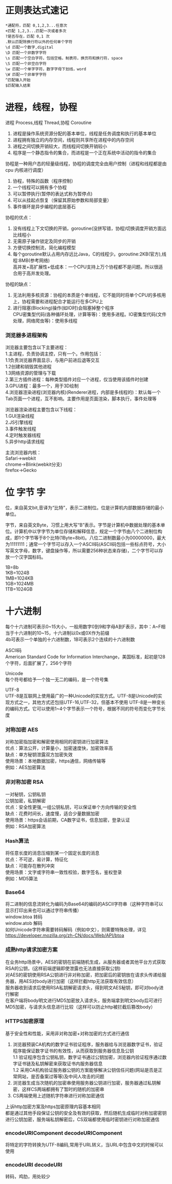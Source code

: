 # 正则表达式速记

```
*通配符，匹配 0,1,2,3...任意次 
+匹配 1,2,3...匹配一次或者多次
?是否存在，匹配 0,1 次
.默认匹配除换行符以外的任何单个字符
\d 匹配一个数字,digital
\D 匹配一个非数字字符
\s 匹配一个空白字符，包括空格，制表符，换页符和换行符，space
\S 匹配一个非空白字符
\w 匹配一个单字字符，数字字母下划线，word
\W 匹配一个非单字字符
^匹配输入开始
$匹配输入结束
```

# 进程，线程，协程

进程 Process,线程 Thread,协程 Coroutine  

1. 进程是操作系统资源分配的基本单位，线程是任务调度和执行的基本单位  
2. 进程拥有独立的内存空间，线程则共享所在进程中的内存空间  
3. 进程之间切换开销较大，而线程间切换开销较小  
4. 程序是一个静态指令的集合，而进程是一个正在系统中活动的指令的集合  

协程是一种用户态的轻量级线程，协程的调度完全由用户控制（进程和线程都是由 cpu 内核进行调度）  

1. 协程，特殊的函数（程序控制）   
2. 一个线程可以拥有多个协程  
3. 可以暂停执行(暂停的表达式称为暂停点)  
4. 可以从挂起点恢复（保留其原始参数和局部变量）  
5. 事件循环是异步编程的底层基石  

协程的优点：  
1. 没有线程上下文切换的开销，goroutine(没拼写错，协程)切换调度开销方面远比线程小  
2. 无需原子操作锁定及同步的开销  
3. 方便切换控制流，简化编程模型  
4. 每个goroutine默认占用内存远比Java，C的线程少。goroutine:2KB(官方),线程:8MB(参考网络)  
高并发+高扩展性+低成本：一个CPU支持上万个协程都不是问题。所以很适合用于高并发处理。  

协程的缺点：
1. 无法利用多核资源：协程的本质是个单线程，它不能同时将单个CPU的多核用上，协程需要和进程配合才能运行在多CPU上  
2. 进行阻塞(Blocking)操作(如IO时)会阻塞掉整个程序  
CPU密集型代码(各种循环处理，计算等等)：使用多进程。IO密集型代码(文件处理，网络爬虫等)：使用多线程  

### 浏览器多进程架构
浏览器主要包含以下主要进程：  
1.主进程，负责协调主控，只有一个。作用包括：   
    1.1负责浏览器界面显示，与用户前进后退等交互   
    1.2创建和销毁其他进程   
    1.3网络资源的管理与下载   
2.第三方插件进程：每种类型插件对应一个进程，仅当使用该插件时创建    
3.GPU进程：最多一个，用于3D绘制    
4.浏览器渲染进程(浏览器内核)(Renderer进程，内部是多线程的)：默认每一个Tab页面一个进程，互不影响。主要作用是页面渲染，脚本执行，事件处理等    


浏览器渲染进程主要包含以下线程：    
1.GUI渲染线程    
2.JS引擎线程    
3.事件触发线程    
4.定时触发器线程    
5.异步http请求线程   

主流浏览器内核：   
Safari->webkit     
chrome->Blink(webkit分支)    
firefox->Gecko    




# 位 字节 字

位，来自英文bit,音译为“比特”，表示二进制位。位是计算机内部数据存储的最小单位。  

字节，来自英文Byte，习惯上用大写“B”表示。字节是计算机中数据处理的基本单位。计算机中以字字节为单位存储和解释信息，规定一个字节由八个二进制位构成，即1个字节等于8个比特(1Byte=8bit)。八位二进制数最小为00000000，最大为11111111；通常一个字节可以存入一个ASCII码(ASCII码包括一些标点符号，大小写英文字母，数字，键盘操作等，所以需要256种状态来存储)，二个字节可以存放一个汉字国标码。  

1B=8b  
1KB=1024B  
1MB=1024KB  
1GB=1024MB  
1TB=1024GB  

# 十六进制  
每个十六进制可表示0~15大小，一般用数字0到9和字母A到F表示，其中：A~F相当于十六进制的10~15，十六进制以0x或0X作为前缀   
4b可表示一个单独的十六进制数，1B可表示2个连续的十六进制数    



ASCII码  
American Standard Code for Information Interchange，美国标准，起初是128个字符，后面扩展了，256个字符

Unicode  
每个符号都给予一个独一无二的编码，是一个符号集

UTF-8  
UTF-8是互联网上使用最广的一种Unicode的实现方式。UTF-8是Unicode的实现方式之一，其他方式还包括UTF-16,UTF-32，但基本不使用
UTF-8是一种变长的编码方式。它可以使用1~4个字节表示一个符号，根据不同的符号而变化字节长度  

### 对称加密 AES
对称加密指加密和解密使用相同的密钥进行加密算法    
优点：算法公开，计算量小，加密速度快，加密效率高      
缺点：单方秘钥泄露双方加密失效         
使用场景：本地数据加密，https通信，网络传输等    
例如：AES加密算法     

### 非对称加密 RSA
一对秘钥，公钥私钥    
公钥加密，私钥解密       
优点：安全性更强,一组公钥私钥，可以保证单个方向传输的安全性            
缺点：花费时间长，速度慢，适合少量数据加密      
使用场景：https会话前期，CA数字证书，信息加密，登录认证      
例如：RSA加密算法    

### Hash算法
将任意长度的消息压缩到某一个固定长度的消息       
优点：不可逆，易计算，特征化     
缺点：可能存在散列冲突     
使用场景：文字或字符串一致性校验，数字签名，鉴权登录           
例如：MD5算法     

### Base64
将二进制的信息流转化为编码为Base64的编码的ASCII字符串（这种字符串可以显示打印出来也可以通过字符串传播）   
window.btoa 转码   
window.atob 解码   
如何Unicode字符串需要转码解码（例如中文），则需要特殊处理，详见 https://developer.mozilla.org/zh-CN/docs/Web/API/btoa  


### 成熟http请求加密方案        
在业务http场景中，AES的密钥在前端随机生成，从服务器或者其他平台方式获取RSA的公钥，(这样前端逻辑即使泄露也无法直接获取公钥)         
对AES的密钥使用RSA公钥进行非对称加密，把加密后的密钥放在请求头传递给服务器，用AES对body进行加密（这样拦截http无法获取有效信息）          
服务器收到请求后使用RSA私钥解密请求头，得到明文AES秘钥，即可对body进行解密         
在客户端将body明文进行MD5加密放入请求头，服务端拿到明文body后可进行MD5加密，与请求头信息进行比较（这样可以防止http被拦截后篡改body）      


### HTTPS加密原理
基于安全性和性能，采用非对称加密+对称加密的方式进行通信     
1. 浏览器预装CA机构的数字证书验证程序，服务器给与浏览器数字证书，验证程序能保证数字证书的有效性，从而获取到服务器信息及公钥   
    1.1 验证程序包含公钥私钥，数字证书通过公钥加密，浏览器内验证程序通过数字证书链及私钥解密来获取证书内服务器信息    
    1.2 采用CA机构验证服务器公钥的方案能够解决公钥信任问题(网站是否是正常网站，是否备案过等等)及中间人攻击的问题       
2. 浏览器生成当次随机的加密串使用服务器公钥进行加密，服务器通过私钥解密，这样CS两端都拥有了暂时的随机的加密串
3. CS两端使用上述随机字符串进行对称加密通信   

上诉http加密方案及https加密原理内容基本相同   
都是通过其他手段保证公钥的安全及有效的获取，然后随机生成临时对称加密密钥进行公钥加密，服务端私钥解密后，CS双端都使用临时密钥进行对称加密通信      





### encodeURIComponent decodeURIComponent
将特定的字符转换为UTF-8编码,常用于URL转义，当URL中包含中文的时候可以使用   


### encodeURI decodeURI
转码，鸡肋，用处较少    









